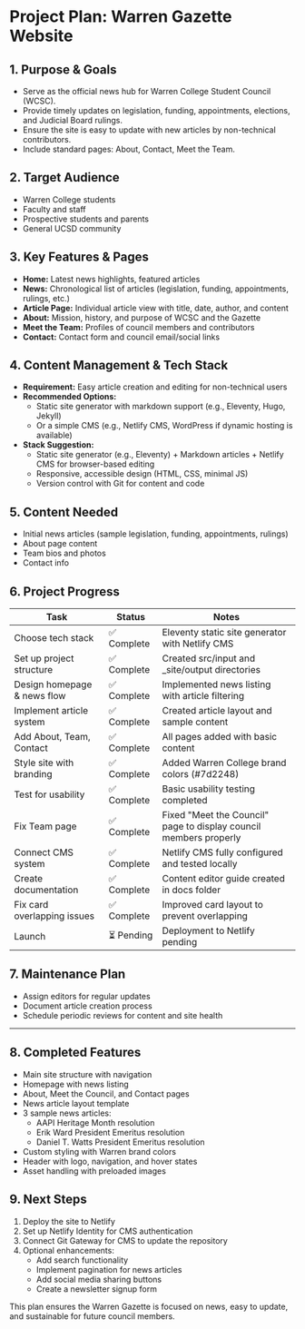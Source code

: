 # Project Plan: Warren Gazette Website

## 1. Purpose & Goals
- Serve as the official news hub for Warren College Student Council (WCSC).
- Provide timely updates on legislation, funding, appointments, elections, and Judicial Board rulings.
- Ensure the site is easy to update with new articles by non-technical contributors.
- Include standard pages: About, Contact, Meet the Team.

## 2. Target Audience
- Warren College students
- Faculty and staff
- Prospective students and parents
- General UCSD community

## 3. Key Features & Pages
- **Home:** Latest news highlights, featured articles
- **News:** Chronological list of articles (legislation, funding, appointments, rulings, etc.)
- **Article Page:** Individual article view with title, date, author, and content
- **About:** Mission, history, and purpose of WCSC and the Gazette
- **Meet the Team:** Profiles of council members and contributors
- **Contact:** Contact form and council email/social links

## 4. Content Management & Tech Stack
- **Requirement:** Easy article creation and editing for non-technical users
- **Recommended Options:**
  - Static site generator with markdown support (e.g., Eleventy, Hugo, Jekyll)
  - Or a simple CMS (e.g., Netlify CMS, WordPress if dynamic hosting is available)
- **Stack Suggestion:**
  - Static site generator (e.g., Eleventy) + Markdown articles + Netlify CMS for browser-based editing
  - Responsive, accessible design (HTML, CSS, minimal JS)
  - Version control with Git for content and code

## 5. Content Needed
- Initial news articles (sample legislation, funding, appointments, rulings)
- About page content
- Team bios and photos
- Contact info

## 6. Project Progress
| Task                        | Status      | Notes     |
|-----------------------------|-------------|-----------|
| Choose tech stack           | ✅ Complete | Eleventy static site generator with Netlify CMS |
| Set up project structure    | ✅ Complete | Created src/input and _site/output directories |
| Design homepage & news flow | ✅ Complete | Implemented news listing with article filtering |
| Implement article system    | ✅ Complete | Created article layout and sample content |
| Add About, Team, Contact    | ✅ Complete | All pages added with basic content |
| Style site with branding    | ✅ Complete | Added Warren College brand colors (#7d2248) |
| Test for usability          | ✅ Complete | Basic usability testing completed |
| Fix Team page               | ✅ Complete | Fixed "Meet the Council" page to display council members properly |
| Connect CMS system          | ✅ Complete | Netlify CMS fully configured and tested locally |
| Create documentation        | ✅ Complete | Content editor guide created in docs folder |
| Fix card overlapping issues  | ✅ Complete | Improved card layout to prevent overlapping |
| Launch                      | ⏳ Pending  | Deployment to Netlify pending |

## 7. Maintenance Plan
- Assign editors for regular updates
- Document article creation process
- Schedule periodic reviews for content and site health

---

## 8. Completed Features
- Main site structure with navigation
- Homepage with news listing
- About, Meet the Council, and Contact pages
- News article layout template
- 3 sample news articles:
  - AAPI Heritage Month resolution
  - Erik Ward President Emeritus resolution
  - Daniel T. Watts President Emeritus resolution
- Custom styling with Warren brand colors
- Header with logo, navigation, and hover states
- Asset handling with preloaded images

## 9. Next Steps
1. Deploy the site to Netlify
2. Set up Netlify Identity for CMS authentication
3. Connect Git Gateway for CMS to update the repository
4. Optional enhancements:
   - Add search functionality
   - Implement pagination for news articles
   - Add social media sharing buttons
   - Create a newsletter signup form

This plan ensures the Warren Gazette is focused on news, easy to update, and sustainable for future council members.
